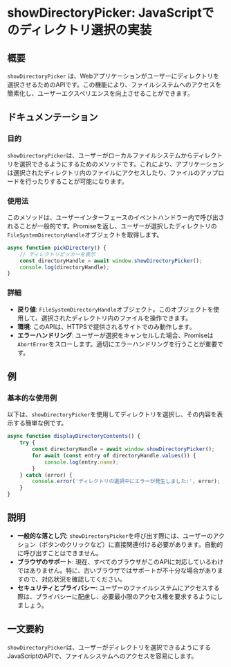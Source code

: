 <!--
Meta Description: # showDirectoryPicker: JavaScriptでのディレクトリ選択の実装 ## 概要 `showDirectoryPicker` は、Webアプリケーションがユーザーにディレクトリを選択させるためのAPIです。この機能により、ファイルシステムへのアクセスを簡素化し、ユーザーエクス...
Meta Keywords: showdirectorypicker, directoryhandle, const, await, console
-->

# showDirectoryPicker: JavaScriptでのディレクトリ選択の実装

## 概要
`showDirectoryPicker` は、Webアプリケーションがユーザーにディレクトリを選択させるためのAPIです。この機能により、ファイルシステムへのアクセスを簡素化し、ユーザーエクスペリエンスを向上させることができます。

## ドキュメンテーション
### 目的
`showDirectoryPicker`は、ユーザーがローカルファイルシステムからディレクトリを選択できるようにするためのメソッドです。これにより、アプリケーションは選択されたディレクトリ内のファイルにアクセスしたり、ファイルのアップロードを行ったりすることが可能になります。

### 使用法
このメソッドは、ユーザーインターフェースのイベントハンドラー内で呼び出されることが一般的です。Promiseを返し、ユーザーが選択したディレクトリの`FileSystemDirectoryHandle`オブジェクトを取得します。

```javascript
async function pickDirectory() {
    // ディレクトリピッカーを表示
    const directoryHandle = await window.showDirectoryPicker();
    console.log(directoryHandle);
}
```

### 詳細
- **戻り値**: `FileSystemDirectoryHandle`オブジェクト。このオブジェクトを使用して、選択されたディレクトリ内のファイルを操作できます。
- **環境**: このAPIは、HTTPSで提供されるサイトでのみ動作します。
- **エラーハンドリング**: ユーザーが選択をキャンセルした場合、Promiseは`AbortError`をスローします。適切にエラーハンドリングを行うことが重要です。

## 例
### 基本的な使用例

以下は、`showDirectoryPicker`を使用してディレクトリを選択し、その内容を表示する簡単な例です。

```javascript
async function displayDirectoryContents() {
    try {
        const directoryHandle = await window.showDirectoryPicker();
        for await (const entry of directoryHandle.values()) {
            console.log(entry.name);
        }
    } catch (error) {
        console.error('ディレクトリの選択中にエラーが発生しました:', error);
    }
}
```

## 説明
- **一般的な落とし穴**: `showDirectoryPicker`を呼び出す際には、ユーザーのアクション（ボタンのクリックなど）に直接関連付ける必要があります。自動的に呼び出すことはできません。
- **ブラウザのサポート**: 現在、すべてのブラウザがこのAPIに対応しているわけではありません。特に、古いブラウザではサポートが不十分な場合がありますので、対応状況を確認してください。
- **セキュリティとプライバシー**: ユーザーのファイルシステムにアクセスする際は、プライバシーに配慮し、必要最小限のアクセス権を要求するようにしましょう。

## 一文要約
`showDirectoryPicker`は、ユーザーがディレクトリを選択できるようにするJavaScriptのAPIで、ファイルシステムへのアクセスを容易にします。